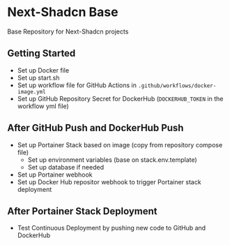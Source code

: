 # Next-Shadcn Base
Base Repository for Next-Shadcn projects

## Getting Started
- Set up Docker file 
- Set up start.sh
- Set up workflow file for GitHub Actions in `.github/workflows/docker-image.yml`
- Set up GitHub Repository Secret for DockerHub (`DOCKERHUB_TOKEN` in the workflow yml file)

## After GitHub Push and DockerHub Push
- Set up Portainer Stack based on image (copy from repository compose file)
  - Set up environment variables (base on stack.env.template)
  - Set up database if needed
- Set up Portainer webhook
- Set up Docker Hub repositor webhook to trigger Portainer stack deployment

## After Portainer Stack Deployment
- Test Continuous Deployment by pushing new code to GitHub and DockerHub
